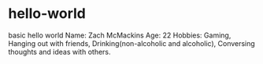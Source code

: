 # hello-world
basic hello world
Name: Zach McMackins
Age: 22
Hobbies: Gaming, Hanging out with friends, Drinking(non-alcoholic and alcoholic), Conversing thoughts and ideas with others.
